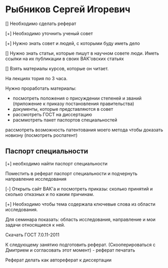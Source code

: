 # Рыбников Сергей Игоревич

[] Необходимо сделать реферат

[+] Необходимо уточнить ученый совет

[+] Нужно знать совет и людей, с которыми буду иметь дело

[] Нужно знать статьи, которые пишут в научном совете люди. Иметь ссылки на их публикации в своих ВАК'овских статьях

[] Взять материалы курсов, которые он читает.

На лекциях тория по 3 часа.

Нужно проработать материалы:
- посмотреть положения о присуждении степеней и званий (приложение к приказу постановления правительства)
- документы, которые представляются в совет
- рассмотреть ГОСТ на диссертацию
- расммотреть пакет паспортов специальностей

рассмотреть возможность патентования моего метода чтобы доказать новизну (посмотреть роспатент)

## Паспорт специальности

[+] необходимо найти паспорт специальности

Поместить в реферат паспорт специальности и подчернуть направление исследования

[-] Открыть сайт ВАК'а и посмотреть приказы: сколько принятий и сколько отказных и по каким причинам. 

[+] Необходимо чтобы тема содержала ключевые слова из области исследования.

Для семинара показать: область исследования, направление и мои задачи относящиеся к ней.

Скачать ГОСТ 7.0.11-2011

К следующему занятию подготовить реферат. (Скооперироваться с Дмитрием и согласовать этот момент) - реферат печатать

Реферат делать как автореферат к диссертации
